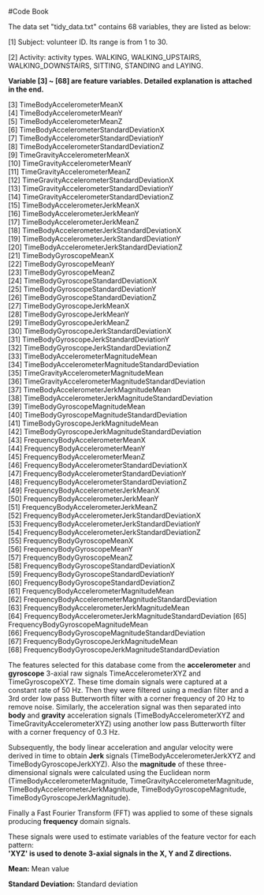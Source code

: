 #Code Book


The data set "tidy_data.txt" contains 68 variables, they are listed as below:

[1] Subject: volunteer ID. Its range is from 1 to 30.

[2] Activity: activity types. 
            WALKING, WALKING_UPSTAIRS, WALKING_DOWNSTAIRS, SITTING, STANDING and LAYING.

**Variable [3] ~ [68] are feature variables. Detailed explanation is attached in the end.**

 [3] TimeBodyAccelerometerMeanX                              
 [4] TimeBodyAccelerometerMeanY                              
 [5] TimeBodyAccelerometerMeanZ                              
 [6] TimeBodyAccelerometerStandardDeviationX                 
 [7] TimeBodyAccelerometerStandardDeviationY                 
 [8] TimeBodyAccelerometerStandardDeviationZ                 
 [9] TimeGravityAccelerometerMeanX                           
[10] TimeGravityAccelerometerMeanY                           
[11] TimeGravityAccelerometerMeanZ                           
[12] TimeGravityAccelerometerStandardDeviationX              
[13] TimeGravityAccelerometerStandardDeviationY              
[14] TimeGravityAccelerometerStandardDeviationZ              
[15] TimeBodyAccelerometerJerkMeanX                          
[16] TimeBodyAccelerometerJerkMeanY                          
[17] TimeBodyAccelerometerJerkMeanZ                          
[18] TimeBodyAccelerometerJerkStandardDeviationX             
[19] TimeBodyAccelerometerJerkStandardDeviationY             
[20] TimeBodyAccelerometerJerkStandardDeviationZ             
[21] TimeBodyGyroscopeMeanX                                  
[22] TimeBodyGyroscopeMeanY                                  
[23] TimeBodyGyroscopeMeanZ                                  
[24] TimeBodyGyroscopeStandardDeviationX                     
[25] TimeBodyGyroscopeStandardDeviationY                     
[26] TimeBodyGyroscopeStandardDeviationZ                     
[27] TimeBodyGyroscopeJerkMeanX                              
[28] TimeBodyGyroscopeJerkMeanY                              
[29] TimeBodyGyroscopeJerkMeanZ                              
[30] TimeBodyGyroscopeJerkStandardDeviationX                 
[31] TimeBodyGyroscopeJerkStandardDeviationY                 
[32] TimeBodyGyroscopeJerkStandardDeviationZ                 
[33] TimeBodyAccelerometerMagnitudeMean                      
[34] TimeBodyAccelerometerMagnitudeStandardDeviation         
[35] TimeGravityAccelerometerMagnitudeMean                   
[36] TimeGravityAccelerometerMagnitudeStandardDeviation      
[37] TimeBodyAccelerometerJerkMagnitudeMean                  
[38] TimeBodyAccelerometerJerkMagnitudeStandardDeviation     
[39] TimeBodyGyroscopeMagnitudeMean                          
[40] TimeBodyGyroscopeMagnitudeStandardDeviation             
[41] TimeBodyGyroscopeJerkMagnitudeMean                      
[42] TimeBodyGyroscopeJerkMagnitudeStandardDeviation         
[43] FrequencyBodyAccelerometerMeanX                         
[44] FrequencyBodyAccelerometerMeanY                         
[45] FrequencyBodyAccelerometerMeanZ                         
[46] FrequencyBodyAccelerometerStandardDeviationX            
[47] FrequencyBodyAccelerometerStandardDeviationY            
[48] FrequencyBodyAccelerometerStandardDeviationZ            
[49] FrequencyBodyAccelerometerJerkMeanX                     
[50] FrequencyBodyAccelerometerJerkMeanY                     
[51] FrequencyBodyAccelerometerJerkMeanZ                     
[52] FrequencyBodyAccelerometerJerkStandardDeviationX        
[53] FrequencyBodyAccelerometerJerkStandardDeviationY        
[54] FrequencyBodyAccelerometerJerkStandardDeviationZ        
[55] FrequencyBodyGyroscopeMeanX                             
[56] FrequencyBodyGyroscopeMeanY                             
[57] FrequencyBodyGyroscopeMeanZ                             
[58] FrequencyBodyGyroscopeStandardDeviationX                
[59] FrequencyBodyGyroscopeStandardDeviationY                
[60] FrequencyBodyGyroscopeStandardDeviationZ                
[61] FrequencyBodyAccelerometerMagnitudeMean                 
[62] FrequencyBodyAccelerometerMagnitudeStandardDeviation    
[63] FrequencyBodyAccelerometerJerkMagnitudeMean             
[64] FrequencyBodyAccelerometerJerkMagnitudeStandardDeviation
[65] FrequencyBodyGyroscopeMagnitudeMean                     
[66] FrequencyBodyGyroscopeMagnitudeStandardDeviation        
[67] FrequencyBodyGyroscopeJerkMagnitudeMean                 
[68] FrequencyBodyGyroscopeJerkMagnitudeStandardDeviation      


The features selected for this database come from the **accelerometer** and **gyroscope** 3-axial raw signals TimeAccelerometerXYZ and TimeGyroscopeXYZ. These time domain signals were captured at a constant rate of 50 Hz. Then they were filtered using a median filter and a 3rd order low pass Butterworth filter with a corner frequency of 20 Hz to remove noise. Similarly, the acceleration signal was then separated into **body** and **gravity** acceleration signals (TimeBodyAccelerometerXYZ and TimeGravityAccelerometerXYZ) using another low pass Butterworth filter with a corner frequency of 0.3 Hz. 

Subsequently, the body linear acceleration and angular velocity were derived in time to obtain **Jerk** signals (TimeBodyAccelerometerJerkXYZ and TimeBodyGyroscopeJerkXYZ). Also the **magnitude** of these three-dimensional signals were calculated using the Euclidean norm (TimeBodyAccelerometerMagnitude, TimeGravityAccelerometerMagnitude, TimeBodyAccelerometerJerkMagnitude, TimeBodyGyroscopeMagnitude, TimeBodyGyroscopeJerkMagnitude). 

Finally a Fast Fourier Transform (FFT) was applied to some of these signals producing  **frequency** domain signals. 

These signals were used to estimate variables of the feature vector for each pattern:  
**'XYZ' is used to denote 3-axial signals in the X, Y and Z directions.**

**Mean:** Mean value

**Standard Deviation:** Standard deviation


